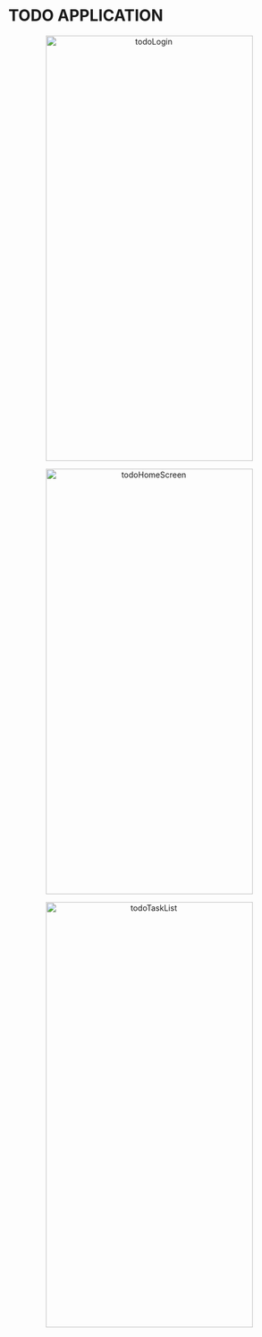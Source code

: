 # TODO APPLICATION

<p align="center">
  <img width="370" height="760" alt="todoLogin" src="https://user-images.githubusercontent.com/114610458/216624940-dfb7d37b-066f-41dd-9285-9045676698d3.png">
</p>

<p align="center">
  <img width="370" height="760" alt="todoHomeScreen" src="https://user-images.githubusercontent.com/114610458/216624973-f4d1ecb1-c464-4419-8a6d-34a16a6e2796.png">
</p>

<p align="center">
  <img width="370" height="760" alt="todoTaskList" src="https://user-images.githubusercontent.com/114610458/216624990-5c097df5-0450-4861-95c8-3e64a49710e4.png">
</p>
